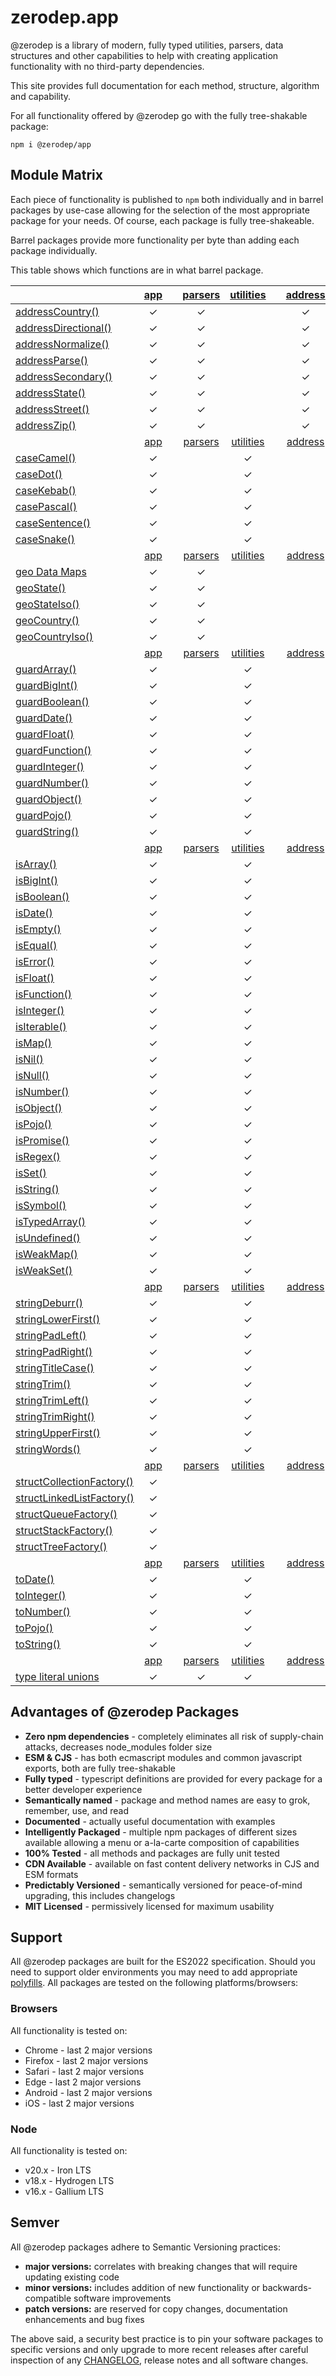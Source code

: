 # zerodep.app

@zerodep is a library of modern, fully typed utilities, parsers, data structures and other capabilities to help with creating application functionality with no third-party dependencies.

This site provides full documentation for each method, structure, algorithm and capability.

For all functionality offered by @zerodep go with the fully tree-shakable package:

```
npm i @zerodep/app
```

## Module Matrix

Each piece of functionality is published to `npm` both individually and in barrel packages by use-case allowing for the selection of the most appropriate package for your needs. Of course, each package is fully tree-shakeable.

Barrel packages provide more functionality per byte than adding each package individually.

This table shows which functions are in what barrel package.

|                                                   | [app](app.md) |     | [parsers](parsers.md) | [utilities](utilities.md) |     | [address](address.md) | [case](case.md) | [geo](geo.md) | [guard](guard.md) | [is](is.md) | [string](string.md) | [struct](struct.md) | [to](to.md) |
| ------------------------------------------------- | :-----------: | --- | :-------------------: | :-----------------------: | --- | :-------------------: | :-------------: | :-----------: | :---------------: | :---------: | :-----------------: | :-----------------: | :---------: |
| [addressCountry()](address/country.md)            |       ✓       |     |           ✓           |                           |     |           ✓           |                 |               |                   |             |                     |                     |             |
| [addressDirectional()](address/directional.md)    |       ✓       |     |           ✓           |                           |     |           ✓           |                 |               |                   |             |                     |                     |             |
| [addressNormalize()](address/normalize.md)        |       ✓       |     |           ✓           |                           |     |           ✓           |                 |               |                   |             |                     |                     |             |
| [addressParse()](address/parse.md)                |       ✓       |     |           ✓           |                           |     |           ✓           |                 |               |                   |             |                     |                     |             |
| [addressSecondary()](address/secondary.md)        |       ✓       |     |           ✓           |                           |     |           ✓           |                 |               |                   |             |                     |                     |             |
| [addressState()](address/state.md)                |       ✓       |     |           ✓           |                           |     |           ✓           |                 |               |                   |             |                     |                     |             |
| [addressStreet()](address/street.md)              |       ✓       |     |           ✓           |                           |     |           ✓           |                 |               |                   |             |                     |                     |             |
| [addressZip()](address/zip.md)                    |       ✓       |     |           ✓           |                           |     |           ✓           |                 |               |                   |             |                     |                     |             |
|                                                   | [app](app.md) |     | [parsers](parsers.md) | [utilities](utilities.md) |     | [address](address.md) | [case](case.md) | [geo](geo.md) | [guard](guard.md) | [is](is.md) | [string](string.md) | [struct](struct.md) | [to](to.md) |
| [caseCamel()](case/camel.md)                      |       ✓       |     |                       |             ✓             |     |                       |        ✓        |               |                   |             |                     |                     |             |
| [caseDot()](case/dot.md)                          |       ✓       |     |                       |             ✓             |     |                       |        ✓        |               |                   |             |                     |                     |             |
| [caseKebab()](case/kebab.md)                      |       ✓       |     |                       |             ✓             |     |                       |        ✓        |               |                   |             |                     |                     |             |
| [casePascal()](case/pascal.md)                    |       ✓       |     |                       |             ✓             |     |                       |        ✓        |               |                   |             |                     |                     |             |
| [caseSentence()](case/sentence.md)                |       ✓       |     |                       |             ✓             |     |                       |        ✓        |               |                   |             |                     |                     |             |
| [caseSnake()](case/snake.md)                      |       ✓       |     |                       |             ✓             |     |                       |        ✓        |               |                   |             |                     |                     |             |
|                                                   | [app](app.md) |     | [parsers](parsers.md) | [utilities](utilities.md) |     | [address](address.md) | [case](case.md) | [geo](geo.md) | [guard](guard.md) | [is](is.md) | [string](string.md) | [struct](struct.md) | [to](to.md) |
| [geo Data Maps](geo/data.md)                      |       ✓       |     |           ✓           |                           |     |                       |                 |       ✓       |                   |             |                     |                     |             |
| [geoState()](geo/state.md)                        |       ✓       |     |           ✓           |                           |     |                       |                 |       ✓       |                   |             |                     |                     |             |
| [geoStateIso()](geo/state.md)                     |       ✓       |     |           ✓           |                           |     |                       |                 |       ✓       |                   |             |                     |                     |             |
| [geoCountry()](geo/country.md)                    |       ✓       |     |           ✓           |                           |     |                       |                 |       ✓       |                   |             |                     |                     |             |
| [geoCountryIso()](geo/country.md)                 |       ✓       |     |           ✓           |                           |     |                       |                 |       ✓       |                   |             |                     |                     |             |
|                                                   | [app](app.md) |     | [parsers](parsers.md) | [utilities](utilities.md) |     | [address](address.md) | [case](case.md) | [geo](geo.md) | [guard](guard.md) | [is](is.md) | [string](string.md) | [struct](struct.md) | [to](to.md) |
| [guardArray()](guard/array.md)                    |       ✓       |     |                       |             ✓             |     |                       |                 |               |         ✓         |             |                     |                     |             |
| [guardBigInt()](guard/bigint.md)                  |       ✓       |     |                       |             ✓             |     |                       |                 |               |         ✓         |             |                     |                     |             |
| [guardBoolean()](guard/boolean.md)                |       ✓       |     |                       |             ✓             |     |                       |                 |               |         ✓         |             |                     |                     |             |
| [guardDate()](guard/date.md)                      |       ✓       |     |                       |             ✓             |     |                       |                 |               |         ✓         |             |                     |                     |             |
| [guardFloat()](guard/float.md)                    |       ✓       |     |                       |             ✓             |     |                       |                 |               |         ✓         |             |                     |                     |             |
| [guardFunction()](guard/function.md)              |       ✓       |     |                       |             ✓             |     |                       |                 |               |         ✓         |             |                     |                     |             |
| [guardInteger()](guard/integer.md)                |       ✓       |     |                       |             ✓             |     |                       |                 |               |         ✓         |             |                     |                     |             |
| [guardNumber()](guard/number.md)                  |       ✓       |     |                       |             ✓             |     |                       |                 |               |         ✓         |             |                     |                     |             |
| [guardObject()](guard/object.md)                  |       ✓       |     |                       |             ✓             |     |                       |                 |               |         ✓         |             |                     |                     |             |
| [guardPojo()](guard/pojo.md)                      |       ✓       |     |                       |             ✓             |     |                       |                 |               |         ✓         |             |                     |                     |             |
| [guardString()](guard/string.md)                  |       ✓       |     |                       |             ✓             |     |                       |                 |               |         ✓         |             |                     |                     |             |
|                                                   | [app](app.md) |     | [parsers](parsers.md) | [utilities](utilities.md) |     | [address](address.md) | [case](case.md) | [geo](geo.md) | [guard](guard.md) | [is](is.md) | [string](string.md) | [struct](struct.md) | [to](to.md) |
| [isArray()](is/array.md)                          |       ✓       |     |                       |             ✓             |     |                       |                 |               |                   |      ✓      |                     |                     |             |
| [isBigInt()](is/bigint.md)                        |       ✓       |     |                       |             ✓             |     |                       |                 |               |                   |      ✓      |                     |                     |             |
| [isBoolean()](is/boolean.md)                      |       ✓       |     |                       |             ✓             |     |                       |                 |               |                   |      ✓      |                     |                     |             |
| [isDate()](is/date.md)                            |       ✓       |     |                       |             ✓             |     |                       |                 |               |                   |      ✓      |                     |                     |             |
| [isEmpty()](is/empty.md)                          |       ✓       |     |                       |             ✓             |     |                       |                 |               |                   |      ✓      |                     |                     |             |
| [isEqual()](is/equal.md)                          |       ✓       |     |                       |             ✓             |     |                       |                 |               |                   |      ✓      |                     |                     |             |
| [isError()](is/error.md)                          |       ✓       |     |                       |             ✓             |     |                       |                 |               |                   |      ✓      |                     |                     |             |
| [isFloat()](is/float.md)                          |       ✓       |     |                       |             ✓             |     |                       |                 |               |                   |      ✓      |                     |                     |             |
| [isFunction()](is/function.md)                    |       ✓       |     |                       |             ✓             |     |                       |                 |               |                   |      ✓      |                     |                     |             |
| [isInteger()](is/integer.md)                      |       ✓       |     |                       |             ✓             |     |                       |                 |               |                   |      ✓      |                     |                     |             |
| [isIterable()](is/iterable.md)                    |       ✓       |     |                       |             ✓             |     |                       |                 |               |                   |      ✓      |                     |                     |             |
| [isMap()](is/map.md)                              |       ✓       |     |                       |             ✓             |     |                       |                 |               |                   |      ✓      |                     |                     |             |
| [isNil()](is/nil.md)                              |       ✓       |     |                       |             ✓             |     |                       |                 |               |                   |      ✓      |                     |                     |             |
| [isNull()](is/null.md)                            |       ✓       |     |                       |             ✓             |     |                       |                 |               |                   |      ✓      |                     |                     |             |
| [isNumber()](is/number.md)                        |       ✓       |     |                       |             ✓             |     |                       |                 |               |                   |      ✓      |                     |                     |             |
| [isObject()](is/object.md)                        |       ✓       |     |                       |             ✓             |     |                       |                 |               |                   |      ✓      |                     |                     |             |
| [isPojo()](is/pojo.md)                            |       ✓       |     |                       |             ✓             |     |                       |                 |               |                   |      ✓      |                     |                     |             |
| [isPromise()](is/promise.md)                      |       ✓       |     |                       |             ✓             |     |                       |                 |               |                   |      ✓      |                     |                     |             |
| [isRegex()](is/regex.md)                          |       ✓       |     |                       |             ✓             |     |                       |                 |               |                   |      ✓      |                     |                     |             |
| [isSet()](is/set.md)                              |       ✓       |     |                       |             ✓             |     |                       |                 |               |                   |      ✓      |                     |                     |             |
| [isString()](is/string.md)                        |       ✓       |     |                       |             ✓             |     |                       |                 |               |                   |      ✓      |                     |                     |             |
| [isSymbol()](is/symbol.md)                        |       ✓       |     |                       |             ✓             |     |                       |                 |               |                   |      ✓      |                     |                     |             |
| [isTypedArray()](is/typedArray.md)                |       ✓       |     |                       |             ✓             |     |                       |                 |               |                   |      ✓      |                     |                     |             |
| [isUndefined()](is/undefined.md)                  |       ✓       |     |                       |             ✓             |     |                       |                 |               |                   |      ✓      |                     |                     |             |
| [isWeakMap()](is/weakMap.md)                      |       ✓       |     |                       |             ✓             |     |                       |                 |               |                   |      ✓      |                     |                     |             |
| [isWeakSet()](is/weakSet.md)                      |       ✓       |     |                       |             ✓             |     |                       |                 |               |                   |      ✓      |                     |                     |             |
|                                                   | [app](app.md) |     | [parsers](parsers.md) | [utilities](utilities.md) |     | [address](address.md) | [case](case.md) | [geo](geo.md) | [guard](guard.md) | [is](is.md) | [string](string.md) | [struct](struct.md) | [to](to.md) |
| [stringDeburr()](string/deburr.md)                |       ✓       |     |                       |             ✓             |     |                       |                 |               |                   |             |          ✓          |                     |             |
| [stringLowerFirst()](string/lowerFirst.md)        |       ✓       |     |                       |             ✓             |     |                       |                 |               |                   |             |          ✓          |                     |             |
| [stringPadLeft()](string/padleft.md)              |       ✓       |     |                       |             ✓             |     |                       |                 |               |                   |             |          ✓          |                     |             |
| [stringPadRight()](string/padRight.md)            |       ✓       |     |                       |             ✓             |     |                       |                 |               |                   |             |          ✓          |                     |             |
| [stringTitleCase()](string/titleCase.md)          |       ✓       |     |                       |             ✓             |     |                       |                 |               |                   |             |          ✓          |                     |             |
| [stringTrim()](string/trim.md)                    |       ✓       |     |                       |             ✓             |     |                       |                 |               |                   |             |          ✓          |                     |             |
| [stringTrimLeft()](string/trimLeft.md)            |       ✓       |     |                       |             ✓             |     |                       |                 |               |                   |             |          ✓          |                     |             |
| [stringTrimRight()](string/trimRight.md)          |       ✓       |     |                       |             ✓             |     |                       |                 |               |                   |             |          ✓          |                     |             |
| [stringUpperFirst()](string/upperFirst.md)        |       ✓       |     |                       |             ✓             |     |                       |                 |               |                   |             |          ✓          |                     |             |
| [stringWords()](string/words.md)                  |       ✓       |     |                       |             ✓             |     |                       |                 |               |                   |             |          ✓          |                     |             |
|                                                   | [app](app.md) |     | [parsers](parsers.md) | [utilities](utilities.md) |     | [address](address.md) | [case](case.md) | [geo](geo.md) | [guard](guard.md) | [is](is.md) | [string](string.md) | [struct](struct.md) | [to](to.md) |
| [structCollectionFactory()](struct/collection.md) |       ✓       |     |                       |                           |     |                       |                 |               |                   |             |                     |          ✓          |             |
| [structLinkedListFactory()](struct/linkedlist.md) |       ✓       |     |                       |                           |     |                       |                 |               |                   |             |                     |          ✓          |             |
| [structQueueFactory()](struct/queue.md)           |       ✓       |     |                       |                           |     |                       |                 |               |                   |             |                     |          ✓          |             |
| [structStackFactory()](struct/stack.md)           |       ✓       |     |                       |                           |     |                       |                 |               |                   |             |                     |          ✓          |             |
| [structTreeFactory()](struct/tree.md)             |       ✓       |     |                       |                           |     |                       |                 |               |                   |             |                     |          ✓          |             |
|                                                   | [app](app.md) |     | [parsers](parsers.md) | [utilities](utilities.md) |     | [address](address.md) | [case](case.md) | [geo](geo.md) | [guard](guard.md) | [is](is.md) | [string](string.md) | [struct](struct.md) | [to](to.md) |
| [toDate()](to/date.md)                            |       ✓       |     |                       |             ✓             |     |                       |                 |               |                   |             |                     |                     |      ✓      |
| [toInteger()](to/integer.md)                      |       ✓       |     |                       |             ✓             |     |                       |                 |               |                   |             |                     |                     |      ✓      |
| [toNumber()](to/number.md)                        |       ✓       |     |                       |             ✓             |     |                       |                 |               |                   |             |                     |                     |      ✓      |
| [toPojo()](to/pojo.md)                            |       ✓       |     |                       |             ✓             |     |                       |                 |               |                   |             |                     |                     |      ✓      |
| [toString()](to/string.md)                        |       ✓       |     |                       |             ✓             |     |                       |                 |               |                   |             |                     |                     |      ✓      |
|                                                   | [app](app.md) |     | [parsers](parsers.md) | [utilities](utilities.md) |     | [address](address.md) | [case](case.md) | [geo](geo.md) | [guard](guard.md) | [is](is.md) | [string](string.md) | [struct](struct.md) | [to](to.md) |
| [type literal unions](types.md)                   |       ✓       |     |           ✓           |             ✓             |     |                       |                 |               |                   |             |                     |                     |             |

## Advantages of @zerodep Packages

- **Zero npm dependencies** - completely eliminates all risk of supply-chain attacks, decreases node_modules folder size
- **ESM & CJS** - has both ecmascript modules and common javascript exports, both are fully tree-shakable
- **Fully typed** - typescript definitions are provided for every package for a better developer experience
- **Semantically named** - package and method names are easy to grok, remember, use, and read
- **Documented** - actually useful documentation with examples
- **Intelligently Packaged** - multiple npm packages of different sizes available allowing a menu or a-la-carte composition of capabilities
- **100% Tested** - all methods and packages are fully unit tested
- **CDN Available** - available on fast content delivery networks in CJS and ESM formats
- **Predictably Versioned** - semantically versioned for peace-of-mind upgrading, this includes changelogs
- **MIT Licensed** - permissively licensed for maximum usability

## Support

All @zerodep packages are built for the ES2022 specification. Should you need to support older environments you may need to add appropriate [polyfills](https://developer.mozilla.org/en-US/docs/Glossary/Polyfill). All packages are tested on the following platforms/browsers:

### Browsers

All functionality is tested on:

- Chrome - last 2 major versions
- Firefox - last 2 major versions
- Safari - last 2 major versions
- Edge - last 2 major versions
- Android - last 2 major versions
- iOS - last 2 major versions

### Node

All functionality is tested on:

- v20.x - Iron LTS
- v18.x - Hydrogen LTS
- v16.x - Gallium LTS

## Semver

All @zerodep packages adhere to Semantic Versioning practices:

- **major versions:** correlates with breaking changes that will require updating existing code
- **minor versions:** includes addition of new functionality or backwards-compatible software improvements
- **patch versions:** are reserved for copy changes, documentation enhancements and bug fixes

The above said, a security best practice is to pin your software packages to specific versions and only upgrade to more recent releases after careful inspection of any [CHANGELOG](CHANGELOG.md), release notes and all software changes.
